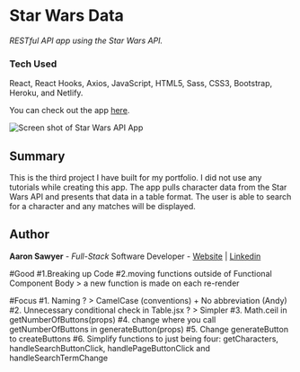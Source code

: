 # Star Wars Data

_RESTful API app using the Star Wars API._

### Tech Used

React, React Hooks, Axios, JavaScript, HTML5, Sass, CSS3, Bootstrap, Heroku, and Netlify.
 
You can check out the app [here](http://sw-data.aarondevon.com/).

![Screen shot of Star Wars API App](https://ch3302files.storage.live.com/y4mvQRRfLYNxY2eHIpGHRntyKp6HeLjLKcVTsmQv-QmRR_0jxLqqvVVB7eIow-BAAOByg0iqEcrc1fwr8t4UgfwVyPh1R5SUDUkw7Q1eTGnczDa9sacbbElkg-CX2D7M4e0bByaC3zW113bfsK4sGsBmt4zRhIi6cJ1AnehFXt55BMv3UEuToLGfRXJ53zK28Q3?width=815&height=711&cropmode=none)

## Summary
This is the third project I have built for my portfolio. I did not use any tutorials while creating this app.
The app pulls character data from the Star Wars API and presents that data in a table format. The user is able to search for a character and any matches will be displayed.


## Author
**Aaron Sawyer** - *Full-Stack* Software Developer - [Website](https://www.aarondevon.com/) | [Linkedin](https://www.linkedin.com/in/aarondsawyer/)



#Good 
#1.Breaking up Code 
#2.moving functions outside of Functional Component Body > a new function is made on each re-render

#Focus 
#1. Naming ? > CamelCase (conventions) + No abbreviation (Andy)
#2. Unnecessary conditional check in Table.jsx  ? > Simpler 
#3. Math.ceil in getNumberOfButtons(props)
#4. change where you call getNumberOfButtons in generateButton(props)
#5. Change generateButton to createButtons
#6. Simplify functions to just being four: getCharacters, handleSearchButtonClick, handlePageButtonClick and handleSearchTermChange
